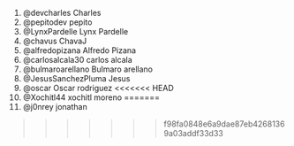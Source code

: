1. @devcharles Charles
2. @pepitodev pepito
3. @LynxPardelle Lynx Pardelle
4. @chavus ChavaJ
5. @alfredopizana Alfredo Pizana
6. @carlosalcala30 carlos alcala
7. @bulmaroarellano Bulmaro arellano
8. @JesusSanchezPluma Jesus
9. @oscar Oscar rodriguez
<<<<<<< HEAD
10. @Xochitl44 xochitl moreno
=======
10. @j0nrey jonathan
>>>>>>> f98fa0848e6a9dae87eb42681369a03addf33d33
